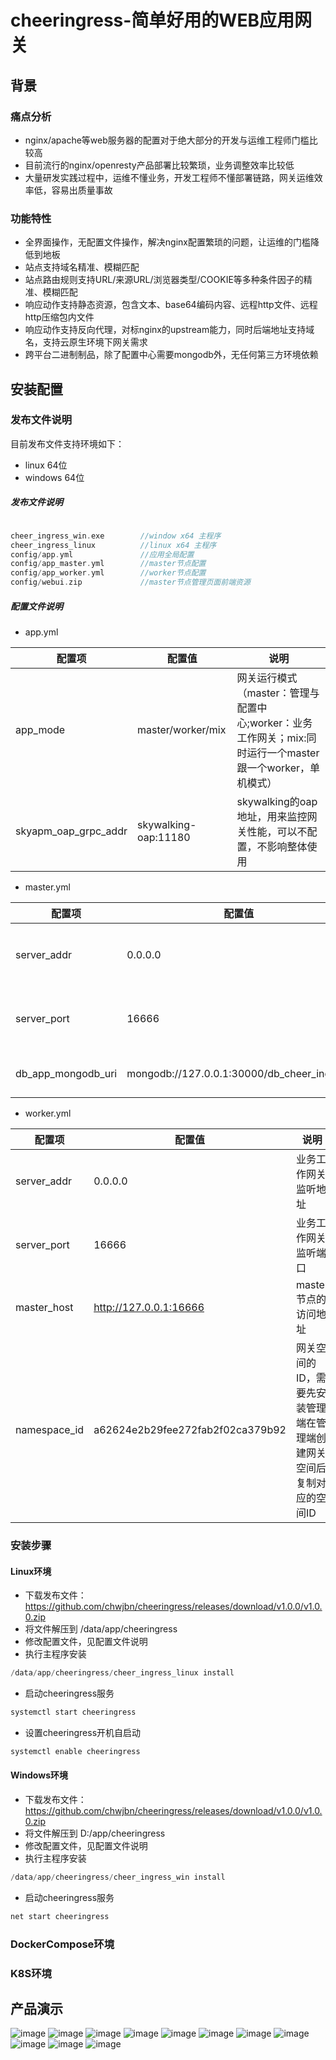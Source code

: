 # cheeringress-简单好用的WEB应用网关

## 背景
### 痛点分析
- nginx/apache等web服务器的配置对于绝大部分的开发与运维工程师门槛比较高
- 目前流行的nginx/openresty产品部署比较繁琐，业务调整效率比较低
- 大量研发实践过程中，运维不懂业务，开发工程师不懂部署链路，网关运维效率低，容易出质量事故

### 功能特性
- 全界面操作，无配置文件操作，解决nginx配置繁琐的问题，让运维的门槛降低到地板
- 站点支持域名精准、模糊匹配
- 站点路由规则支持URL/来源URL/浏览器类型/COOKIE等多种条件因子的精准、模糊匹配
- 响应动作支持静态资源，包含文本、base64编码内容、远程http文件、远程http压缩包内文件
- 响应动作支持反向代理，对标nginx的upstream能力，同时后端地址支持域名，支持云原生环境下网关需求
- 跨平台二进制制品，除了配置中心需要mongodb外，无任何第三方环境依赖

## 安装配置
### 发布文件说明
目前发布文件支持环境如下：
- linux 64位
- windows 64位
##### 发布文件说明
```go

cheer_ingress_win.exe        //window x64 主程序
cheer_ingress_linux          //linux x64 主程序
config/app.yml               //应用全局配置
config/app_master.yml        //master节点配置
config/app_worker.yml        //worker节点配置
config/webui.zip             //master节点管理页面前端资源
```

##### 配置文件说明
- app.yml

| 配置项 | 配置值 | 说明 |
| --- | --- | --- |
| app_mode | master/worker/mix | 网关运行模式（master：管理与配置中心;worker：业务工作网关；mix:同时运行一个master跟一个worker，单机模式） |
| skyapm_oap_grpc_addr | skywalking-oap:11180 | skywalking的oap地址，用来监控网关性能，可以不配置，不影响整体使用 |


- master.yml

| 配置项 | 配置值 | 说明 |
| --- | --- | --- |
| server_addr | 0.0.0.0 | 管理与配置网关工作监听地址 |
| server_port | 16666 | 管理与配置网关工作监听端口 |
| db_app_mongodb_uri | mongodb://127.0.0.1:30000/db_cheer_ingress | mongodb连接字符串 |

- worker.yml

| 配置项 | 配置值 | 说明 |
| --- | --- | --- |
| server_addr | 0.0.0.0 | 业务工作网关监听地址 |
| server_port | 16666 | 业务工作网关监听端口 |
| master_host | http://127.0.0.1:16666 | master节点的访问地址 |
| namespace_id | a62624e2b29fee272fab2f02ca379b92 | 网关空间的ID，需要先安装管理端在管理端创建网关空间后复制对应的空间ID |

### 安装步骤
#### Linux环境
- 下载发布文件：https://github.com/chwjbn/cheeringress/releases/download/v1.0.0/v1.0.0.zip
- 将文件解压到 /data/app/cheeringress
- 修改配置文件，见配置文件说明
- 执行主程序安装
```go
/data/app/cheeringress/cheer_ingress_linux install
```
- 启动cheeringress服务
```go
systemctl start cheeringress
```
- 设置cheeringress开机自启动
```go
systemctl enable cheeringress
```
#### Windows环境
- 下载发布文件：https://github.com/chwjbn/cheeringress/releases/download/v1.0.0/v1.0.0.zip
- 将文件解压到 D:/app/cheeringress
- 修改配置文件，见配置文件说明
- 执行主程序安装
```go
/data/app/cheeringress/cheer_ingress_win install
```
- 启动cheeringress服务
```go
net start cheeringress
```
### DockerCompose环境
### K8S环境
## 产品演示
![image](doc/img/0001.jpg)
![image](doc/img/0002.jpg)
![image](doc/img/0003.jpg)
![image](doc/img/0004.jpg)
![image](doc/img/0005.jpg)
![image](doc/img/0006.jpg)
![image](doc/img/0007.jpg)
![image](doc/img/0008.jpg)
![image](doc/img/0009.jpg)
![image](doc/img/0010.jpg)
![image](doc/img/0011.jpg)
